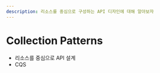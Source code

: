 ```yaml
---
description: 리소스를 중심으로 구성하는 API 디자인에 대해 알아보자
---
```


# Collection Patterns

* 리소스를 중심으로 API 설계
* CQS
